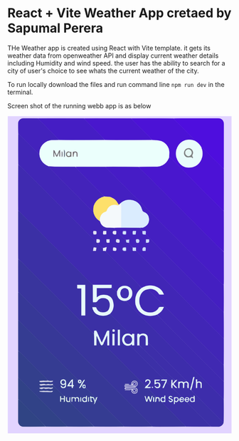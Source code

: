 # React + Vite Weather App cretaed by Sapumal Perera

THe Weather app is created using React with Vite template. it gets its weather data from openweather API and display current weather details including Humidity and wind speed. the user has the ability to search for a city of user's choice to see whats the current weather of the city.

To run locally download the files and run command line `npm run dev` in the terminal. 

Screen shot of the running webb app is as below

![Screenshot of the weather app running](src/assets/screenshot.svg)

